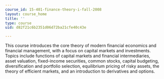 ```yaml
---
course_id: 15-401-finance-theory-i-fall-2008
layout: course_home
title: ''
type: course
uid: d82f21c6b2351d06d72ba21cfe40c43e

---
```

This course introduces the core theory of modern financial economics and financial management, with a focus on capital markets and investments. Topics include functions of capital markets and financial intermediaries, asset valuation, fixed-income securities, common stocks, capital budgeting, diversification and portfolio selection, equilibrium pricing of risky assets, the theory of efficient markets, and an introduction to derivatives and options.
